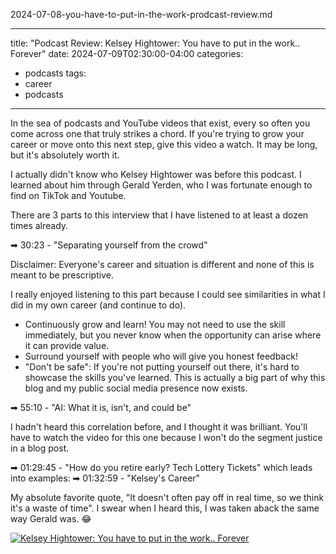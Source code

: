 2024-07-08-you-have-to-put-in-the-work-prodcast-review.md

---
title: "Podcast Review: Kelsey Hightower: You have to put in the work.. Forever"
date: 2024-07-09T02:30:00-04:00
categories:
  - podcasts
tags:
  - career
  - podcasts
---

In the sea of podcasts and YouTube videos that exist, every so often you come across one that truly strikes a chord. If you're trying to grow your career or move onto this next step, give this video a watch. It may be long, but it's absolutely worth it.

I actually didn't know who Kelsey Hightower was before this podcast. I learned about him through Gerald Yerden, who I was fortunate enough to find on TikTok and Youtube.

There are 3 parts to this interview that I have listened to at least a dozen times already.

➡ 30:23 - "Separating yourself from the crowd"

Disclaimer: Everyone's career and situation is different and none of this is meant to be prescriptive.

I really enjoyed listening to this part because I could see similarities in what I did in my own career (and continue to do).

- Continuously grow and learn! You may not need to use the skill immediately, but you never know when the opportunity can arise where it can provide value. 
- Surround yourself with people who will give you honest feedback!
- "Don't be safe": If you're not putting yourself out there, it's hard to showcase the skills you've learned.  This is actually a big part of why this blog and my public social media presence now exists.

➡ 55:10 - "AI: What it is, isn't, and could be"

I hadn't heard this correlation before, and I thought it was brilliant. You'll have to watch the video for this one because I won't do the segment justice in a blog post.

➡ 01:29:45 - "How do you retire early? Tech Lottery Tickets" which leads into examples: ➡ 01:32:59 - "Kelsey's Career"

My absolute favorite quote, "It doesn't often pay off in real time, so we think it's a waste of time". I swear when I heard this, I was taken aback the same way Gerald was. 😂 

[![Kelsey Hightower: You have to put in the work.. Forever](https://i.ytimg.com/vi/O49Ms-qLjok/maxresdefault.jpg)]([https://www.youtube.com/watch?v=O49Ms-qLjok&t=2s](https://www.youtube.com/watch?v=O49Ms-qLjok))
